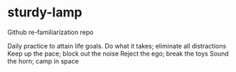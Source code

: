 # sturdy-lamp

Github re-familiarization repo

Daily practice to attain life goals. 
Do what it takes; eliminate all distractions
Keep up the pace; block out the noise
Reject the ego; break the toys
Sound the horn; camp in space
